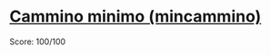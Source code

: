 # [Cammino minimo (mincammino)](https://training.olinfo.it/#/task/mincammino/statement)
Score: 100/100
